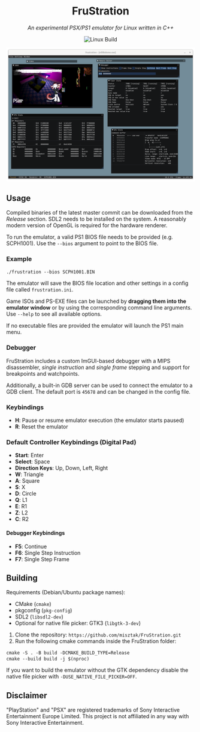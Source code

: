 <div align="center">

# FruStration
*An experimental PSX/PS1 emulator for Linux written in C++*

![Linux Build](https://github.com/misztak/FruStration/actions/workflows/build_and_release.yml/badge.svg)

</div>

<p align="center">
  <img src=".github/md_full_screenshot.png" alt="Screenshot" />
</p>

## Usage

Compiled binaries of the latest master commit can be downloaded from the _Release_ section. SDL2 needs to be installed on the system. A reasonably modern version of OpenGL is required for the hardware renderer.

To run the emulator, a valid PS1 BIOS file needs to be provided (e.g. SCPH1001). Use the `--bios` argument to point to the BIOS file.

### Example

```shell
./frustration --bios SCPH1001.BIN
```

The emulator will save the BIOS file location and other settings in a config file called `frustration.ini`.

Game ISOs and PS-EXE files can be launched by **dragging them into the emulator window** or by using the corresponding command line arguments. Use `--help` to see all available options.

If no executable files are provided the emulator will launch the PS1 main menu.

### Debugger

FruStration includes a custom ImGUI-based debugger with a MIPS disassembler, _single instruction_ and _single frame_ stepping and support for breakpoints and watchpoints.

Additionally, a built-in GDB server can be used to connect the emulator to a GDB client. The default port is `45678` and can be changed in the config file.

### Keybindings

- **H**: Pause or resume emulator execution (the emulator starts paused)
- **R**: Reset the emulator

### Default Controller Keybindings (Digital Pad)

- **Start**: Enter
- **Select**: Space
- **Direction Keys**: Up, Down, Left, Right
- **W**: Triangle
- **A**: Square
- **S**: X
- **D**: Circle
- **Q**: L1
- **E**: R1
- **Z**: L2
- **C**: R2

#### Debugger Keybindings

- **F5**: Continue
- **F6**: Single Step Instruction
- **F7**: Single Step Frame

## Building

Requirements (Debian/Ubuntu package names):
* CMake (`cmake`)
* pkgconfig (`pkg-config`)
* SDL2 (`libsdl2-dev`)
* Optional for native file picker: GTK3 (`libgtk-3-dev`)

1. Clone the repository: `https://github.com/misztak/FruStration.git`
2. Run the following cmake commands inside the FruStration folder:

```shell
cmake -S . -B build -DCMAKE_BUILD_TYPE=Release
cmake --build build -j $(nproc)
```

If you want to build the emulator without the GTK dependency disable the native file picker with `-DUSE_NATIVE_FILE_PICKER=OFF`.

## Disclaimer

"PlayStation" and "PSX" are registered trademarks of Sony Interactive Entertainment Europe Limited. This project is not affiliated in any way with Sony Interactive Entertainment.

